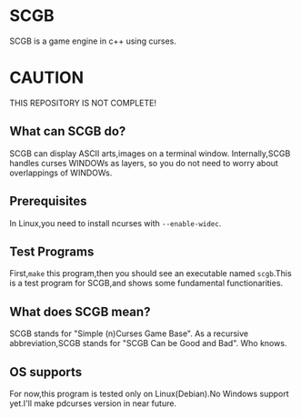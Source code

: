 # SCGB
SCGB is a game engine in c++ using curses.

# CAUTION
THIS REPOSITORY IS NOT COMPLETE!

## What can SCGB do?
SCGB can display ASCII arts,images on a terminal window.
Internally,SCGB handles curses WINDOWs as layers,
so you do not need to worry about overlappings of WINDOWs.

## Prerequisites
In Linux,you need to install ncurses with `--enable-widec`.

## Test Programs
First,`make` this program,then you should see an executable
named `scgb`.This is a test program for SCGB,and shows
some fundamental functionarities.

## What does SCGB mean?
SCGB stands for "Simple (n)Curses Game Base".
As a recursive abbreviation,SCGB stands for
"SCGB Can be Good and Bad". Who knows.

## OS supports
For now,this program is tested only on Linux(Debian).No Windows
support yet.I'll make pdcurses version in near future.

